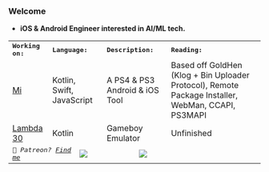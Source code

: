 ### Welcome

* **iOS & Android Engineer interested in AI/ML tech.**

<table>
<tr>
<td colspan="3">
<strong><samp>Working on:</samp></strong>
</td>
<td colspan="2">
<strong><samp>Language:</samp></strong>
</td>
<td colspan="2">
<strong><samp>Description:</samp></strong>
</td>
<td colspan="2">
<strong><samp>Reading:</samp></strong>
</td>
</tr>

<tr>
<td colspan="3">
<a href="https://github.com/mitai-app">Mi</a>
</td>
<td colspan="2">
Kotlin, Swift, JavaScript
</td>
<td colspan="2">
A PS4 & PS3 Android & iOS Tool
</td>
<td colspan="2">
Based off GoldHen (Klog + Bin Uploader Protocol), Remote Package Installer, WebMan, CCAPI, PS3MAPI
</td>
</tr>

<tr>
<td colspan="3">
<a href="https://github.com/Mr-Smithy-x/L30GameboyEmulator">Lambda 30</a>
</td>
<td colspan="2">
Kotlin
</td>
<td colspan="2">
Gameboy Emulator
</td>
<td colspan="2">
Unfinished
</td>
</tr>

 
<tr>
<td colspan="4">
<em><samp>🎷 Patreon? <a href="https://www.patreon.com/mrsmithyx">Find me</a></samp></em>
</td>

<td colspan="2" rowspan="2">
<a href="https://github-readme-stats.vercel.app/api?username=Mr-Smithy-x&count_private=true&hide_border=true&title_color=FF0051&icon_color=FF0051&show_icons=true">
<img src="https://github-readme-stats.vercel.app/api?username=Mr-Smithy-x&count_private=true&hide_border=true&title_color=FF0051&icon_color=FF0051&show_icons=true">
</a>
</td>
  
<td colspan="2" rowspan="2">
<a href="https://github-readme-stats.vercel.app/api/top-langs/?username=Mr-Smithy-x&langs_count=8&layout=compact&hide_border=true&title_color=FF5600">
<img src="https://github-readme-stats.vercel.app/api/top-langs/?username=Mr-Smithy-x&langs_count=8&layout=compact&hide_border=true&title_color=FF5600">
</a>
</td>


</td>
</tr>

</table>

  






